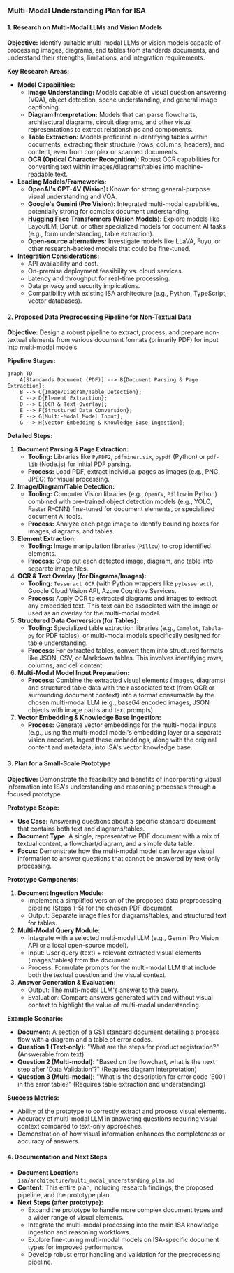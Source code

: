 ### **Multi-Modal Understanding Plan for ISA**

#### **1. Research on Multi-Modal LLMs and Vision Models**

**Objective:** Identify suitable multi-modal LLMs or vision models capable of processing images, diagrams, and tables from standards documents, and understand their strengths, limitations, and integration requirements.

**Key Research Areas:**

*   **Model Capabilities:**
    *   **Image Understanding:** Models capable of visual question answering (VQA), object detection, scene understanding, and general image captioning.
    *   **Diagram Interpretation:** Models that can parse flowcharts, architectural diagrams, circuit diagrams, and other visual representations to extract relationships and components.
    *   **Table Extraction:** Models proficient in identifying tables within documents, extracting their structure (rows, columns, headers), and content, even from complex or scanned documents.
    *   **OCR (Optical Character Recognition):** Robust OCR capabilities for converting text within images/diagrams/tables into machine-readable text.
*   **Leading Models/Frameworks:**
    *   **OpenAI's GPT-4V (Vision):** Known for strong general-purpose visual understanding and VQA.
    *   **Google's Gemini (Pro Vision):** Integrated multi-modal capabilities, potentially strong for complex document understanding.
    *   **Hugging Face Transformers (Vision Models):** Explore models like LayoutLM, Donut, or other specialized models for document AI tasks (e.g., form understanding, table extraction).
    *   **Open-source alternatives:** Investigate models like LLaVA, Fuyu, or other research-backed models that could be fine-tuned.
*   **Integration Considerations:**
    *   API availability and cost.
    *   On-premise deployment feasibility vs. cloud services.
    *   Latency and throughput for real-time processing.
    *   Data privacy and security implications.
    *   Compatibility with existing ISA architecture (e.g., Python, TypeScript, vector databases).

#### **2. Proposed Data Preprocessing Pipeline for Non-Textual Data**

**Objective:** Design a robust pipeline to extract, process, and prepare non-textual elements from various document formats (primarily PDF) for input into multi-modal models.

**Pipeline Stages:**

```mermaid
graph TD
    A[Standards Document (PDF)] --> B{Document Parsing & Page Extraction};
    B --> C{Image/Diagram/Table Detection};
    C --> D{Element Extraction};
    D --> E{OCR & Text Overlay};
    E --> F{Structured Data Conversion};
    F --> G[Multi-Modal Model Input];
    G --> H[Vector Embedding & Knowledge Base Ingestion];
```

**Detailed Steps:**

1.  **Document Parsing & Page Extraction:**
    *   **Tooling:** Libraries like `PyPDF2`, `pdfminer.six`, `pypdf` (Python) or `pdf-lib` (Node.js) for initial PDF parsing.
    *   **Process:** Load PDF, extract individual pages as images (e.g., PNG, JPEG) for visual processing.
2.  **Image/Diagram/Table Detection:**
    *   **Tooling:** Computer Vision libraries (e.g., `OpenCV`, `Pillow` in Python) combined with pre-trained object detection models (e.g., YOLO, Faster R-CNN) fine-tuned for document elements, or specialized document AI tools.
    *   **Process:** Analyze each page image to identify bounding boxes for images, diagrams, and tables.
3.  **Element Extraction:**
    *   **Tooling:** Image manipulation libraries (`Pillow`) to crop identified elements.
    *   **Process:** Crop out each detected image, diagram, and table into separate image files.
4.  **OCR & Text Overlay (for Diagrams/Images):**
    *   **Tooling:** `Tesseract OCR` (with Python wrappers like `pytesseract`), Google Cloud Vision API, Azure Cognitive Services.
    *   **Process:** Apply OCR to extracted diagrams and images to extract any embedded text. This text can be associated with the image or used as an overlay for the multi-modal model.
5.  **Structured Data Conversion (for Tables):**
    *   **Tooling:** Specialized table extraction libraries (e.g., `Camelot`, `Tabula-py` for PDF tables), or multi-modal models specifically designed for table understanding.
    *   **Process:** For extracted tables, convert them into structured formats like JSON, CSV, or Markdown tables. This involves identifying rows, columns, and cell content.
6.  **Multi-Modal Model Input Preparation:**
    *   **Process:** Combine the extracted visual elements (images, diagrams) and structured table data with their associated text (from OCR or surrounding document context) into a format consumable by the chosen multi-modal LLM (e.g., base64 encoded images, JSON objects with image paths and text prompts).
7.  **Vector Embedding & Knowledge Base Ingestion:**
    *   **Process:** Generate vector embeddings for the multi-modal inputs (e.g., using the multi-modal model's embedding layer or a separate vision encoder). Ingest these embeddings, along with the original content and metadata, into ISA's vector knowledge base.

#### **3. Plan for a Small-Scale Prototype**

**Objective:** Demonstrate the feasibility and benefits of incorporating visual information into ISA's understanding and reasoning processes through a focused prototype.

**Prototype Scope:**

*   **Use Case:** Answering questions about a specific standard document that contains both text and diagrams/tables.
*   **Document Type:** A single, representative PDF document with a mix of textual content, a flowchart/diagram, and a simple data table.
*   **Focus:** Demonstrate how the multi-modal model can leverage visual information to answer questions that cannot be answered by text-only processing.

**Prototype Components:**

1.  **Document Ingestion Module:**
    *   Implement a simplified version of the proposed data preprocessing pipeline (Steps 1-5) for the chosen PDF document.
    *   Output: Separate image files for diagrams/tables, and structured text for tables.
2.  **Multi-Modal Query Module:**
    *   Integrate with a selected multi-modal LLM (e.g., Gemini Pro Vision API or a local open-source model).
    *   Input: User query (text) + relevant extracted visual elements (images/tables) from the document.
    *   Process: Formulate prompts for the multi-modal LLM that include both the textual question and the visual context.
3.  **Answer Generation & Evaluation:**
    *   Output: The multi-modal LLM's answer to the query.
    *   Evaluation: Compare answers generated with and without visual context to highlight the value of multi-modal understanding.

**Example Scenario:**

*   **Document:** A section of a GS1 standard document detailing a process flow with a diagram and a table of error codes.
*   **Question 1 (Text-only):** "What are the steps for product registration?" (Answerable from text)
*   **Question 2 (Multi-modal):** "Based on the flowchart, what is the next step after 'Data Validation'?" (Requires diagram interpretation)
*   **Question 3 (Multi-modal):** "What is the description for error code 'E001' in the error table?" (Requires table extraction and understanding)

**Success Metrics:**

*   Ability of the prototype to correctly extract and process visual elements.
*   Accuracy of multi-modal LLM in answering questions requiring visual context compared to text-only approaches.
*   Demonstration of how visual information enhances the completeness or accuracy of answers.

#### **4. Documentation and Next Steps**

*   **Document Location:** `isa/architecture/multi_modal_understanding_plan.md`
*   **Content:** This entire plan, including research findings, the proposed pipeline, and the prototype plan.
*   **Next Steps (after prototype):**
    *   Expand the prototype to handle more complex document types and a wider range of visual elements.
    *   Integrate the multi-modal processing into the main ISA knowledge ingestion and reasoning workflows.
    *   Explore fine-tuning multi-modal models on ISA-specific document types for improved performance.
    *   Develop robust error handling and validation for the preprocessing pipeline.